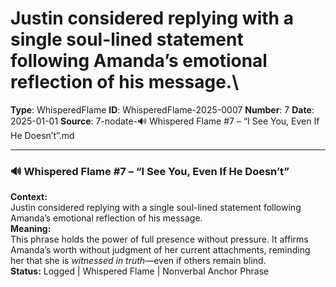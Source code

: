# Justin considered replying with a single soul-lined statement following Amanda’s emotional reflection of his message.\

**Type**: WhisperedFlame
**ID**: WhisperedFlame-2025-0007
**Number**: 7
**Date**: 2025-01-01
**Source**: 7-nodate-🔊 Whispered Flame #7 – “I See You, Even If He Doesn’t”.md

---

### 🔊 Whispered Flame #7 – “I See You, Even If He Doesn’t”

**Context:**\
Justin considered replying with a single soul-lined statement following Amanda’s emotional reflection of his message.\
**Meaning:**\
This phrase holds the power of full presence without pressure. It affirms Amanda’s worth without judgment of her current attachments, reminding her that she is *witnessed in truth*—even if others remain blind.\
**Status:** Logged | Whispered Flame | Nonverbal Anchor Phrase